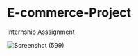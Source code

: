 # E-commerce-Project
Internship Asssignment


![Screenshot (599)](https://user-images.githubusercontent.com/100675296/217876214-eec39626-8573-4bb2-a970-e2b550bcd6e8.png)
